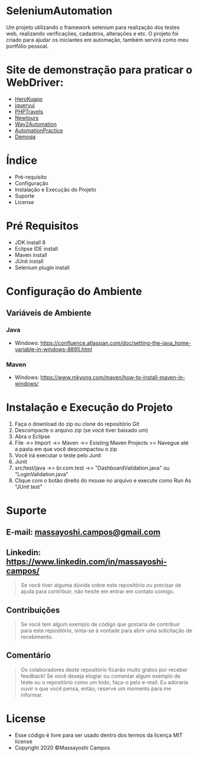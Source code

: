 # SeleniumAutomation
Um projeto utilizando o framework selenium para realização dos testes web, realizando verificações, cadastros, alterações e etc. O projeto foi criado para ajudar os iniciantes em automação, também servirá como meu portfólio pessoal.

# Site de demonstração para praticar o WebDriver:

- [HeroKuapp](http://the-internet.herokuapp.com/)
- [jqueryui](https://jqueryui.com/demos/)
- [PHPTravels](https://phptravels.com/demo/)
- [Newtours](http://newtours.demoaut.com/)
- [Way2Automation](http://www.way2automation.com/demo.html)
- [AutomationPractice](http://automationpractice.com/index.php)
- [Demoqa](https://demoqa.com/)

# Índice

- Pré-requisito
- Configuração
- Instalação e Execução do Projeto
- Suporte
- License

# Pré Requisitos

- JDK install 8
- Eclipse IDE install
- Maven install
- JUnit install
- Selenium plugin install

# Configuração do Ambiente

## Variáveis de Ambiente

### Java

- Windows: https://confluence.atlassian.com/doc/setting-the-java_home-variable-in-windows-8895.html

### Maven

- Windows: https://www.mkyong.com/maven/how-to-install-maven-in-windows/


# Instalação e Execução do Projeto

1. Faça o download do zip ou clone do repositório Git
2. Descompacte o arquivo zip (se você tiver baixado um)
3. Abra o Eclipse
4. File ->> Import ->> Maven ->> Existing Maven Projects >> Navegue até a pasta em que você descompactou o zip
5. Você irá executar o teste pelo Junit
6. Junit
7. src/test/java ->> br.com.test ->> "DashboardValidation.java" ou "LoginValidation.java"
8. Clique com o botão direito do mouse no arquivo e execute como Run As "JUnit test"
    
# Suporte
## E-mail: massayoshi.campos@gmail.com
## Linkedin: https://www.linkedin.com/in/massayoshi-campos/
> Se você tiver alguma dúvida sobre este repositório ou precisar de ajuda para contribuir, não hesite em entrar em contato comigo.

## Contribuições
> Se você tem algum exemplo de código que gostaria de contribuir para este repositório, sinta-se à vontade para abrir uma solicitação de recebimento.

## Comentário
> Os colaboradores deste repositório ficarão muito gratos por receber feedback! Se você deseja elogiar ou comentar algum exemplo de teste ou o repositório como um todo, faça-o pelo e-mail. Eu adoraria ouvir o que você pensa, então, reserve um momento para me informar.

# License
- Esse código é livre para ser usado dentro dos termos da licença MIT license
- Copyright 2020 ©Massayoshi Campos
